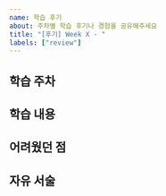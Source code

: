 ```yaml
---
name: 학습 후기
about: 주차별 학습 후기나 경험을 공유해주세요
title: "[후기] Week X - "
labels: ["review"]
---
```


## 학습 주차
<!-- 몇 주차 학습 후기인가요? -->

## 학습 내용
<!-- 이번 주에 어떤 내용을 학습했나요? -->

## 어려웠던 점
<!-- 학습하면서 어려웠던 부분이 있다면 공유해주세요 -->

## 자유 서술
